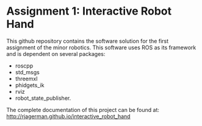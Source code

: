 Assignment 1: Interactive Robot Hand
===============
This github repository contains the software solution for the first assignment of the minor robotics.
This software uses ROS as its framework and is dependent on several packages:

* roscpp
* std_msgs
* threemxl
* phidgets_ik
* rviz
* robot_state_publisher.

The complete documentation of this project can be found at: http://rjagerman.github.io/interactive_robot_hand
